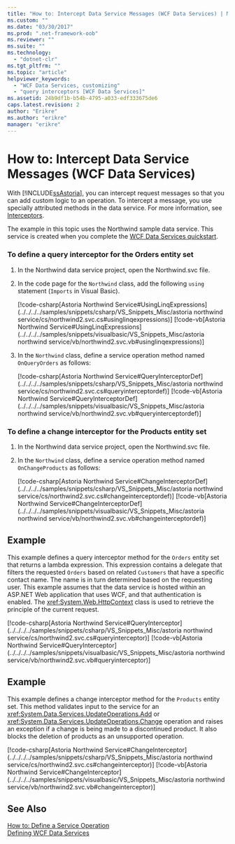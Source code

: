```yaml
---
title: "How to: Intercept Data Service Messages (WCF Data Services) | Microsoft Docs"
ms.custom: ""
ms.date: "03/30/2017"
ms.prod: ".net-framework-oob"
ms.reviewer: ""
ms.suite: ""
ms.technology: 
  - "dotnet-clr"
ms.tgt_pltfrm: ""
ms.topic: "article"
helpviewer_keywords: 
  - "WCF Data Services, customizing"
  - "query interceptors [WCF Data Services]"
ms.assetid: 24b9df1b-b54b-4795-a033-edf333675de6
caps.latest.revision: 2
author: "Erikre"
ms.author: "erikre"
manager: "erikre"
---
```

# How to: Intercept Data Service Messages (WCF Data Services)
With [!INCLUDE[ssAstoria](../../../../includes/ssastoria-md.md)], you can intercept request messages so that you can add custom logic to an operation. To intercept a message, you use specially attributed methods in the data service. For more information, see [Interceptors](../../../../docs/framework/data/wcf/interceptors-wcf-data-services.md).  
  
 The example in this topic uses the Northwind sample data service. This service is created when you complete the [WCF Data Services quickstart](../../../../docs/framework/data/wcf/quickstart-wcf-data-services.md).  
  
### To define a query interceptor for the Orders entity set  
  
1.  In the Northwind data service project, open the Northwind.svc file.  
  
2.  In the code page for the `Northwind` class, add the following `using` statement (`Imports` in Visual Basic).  
  
     [!code-csharp[Astoria Northwind Service#UsingLinqExpressions](../../../../samples/snippets/csharp/VS_Snippets_Misc/astoria northwind service/cs/northwind2.svc.cs#usinglinqexpressions)]
     [!code-vb[Astoria Northwind Service#UsingLinqExpressions](../../../../samples/snippets/visualbasic/VS_Snippets_Misc/astoria northwind service/vb/northwind2.svc.vb#usinglinqexpressions)]  
  
3.  In the `Northwind` class, define a service operation method named `OnQueryOrders` as follows:  
  
     [!code-csharp[Astoria Northwind Service#QueryInterceptorDef](../../../../samples/snippets/csharp/VS_Snippets_Misc/astoria northwind service/cs/northwind2.svc.cs#queryinterceptordef)]
     [!code-vb[Astoria Northwind Service#QueryInterceptorDef](../../../../samples/snippets/visualbasic/VS_Snippets_Misc/astoria northwind service/vb/northwind2.svc.vb#queryinterceptordef)]  
  
### To define a change interceptor for the Products entity set  
  
1.  In the Northwind data service project, open the Northwind.svc file.  
  
2.  In the `Northwind` class, define a service operation method named `OnChangeProducts` as follows:  
  
     [!code-csharp[Astoria Northwind Service#ChangeInterceptorDef](../../../../samples/snippets/csharp/VS_Snippets_Misc/astoria northwind service/cs/northwind2.svc.cs#changeinterceptordef)]
     [!code-vb[Astoria Northwind Service#ChangeInterceptorDef](../../../../samples/snippets/visualbasic/VS_Snippets_Misc/astoria northwind service/vb/northwind2.svc.vb#changeinterceptordef)]  
  
## Example  
 This example defines a query interceptor method for the `Orders` entity set that returns a lambda expression. This expression contains a delegate that filters the requested `Orders` based on related `Customers` that have a specific contact name. The name is in turn determined based on the requesting user. This example assumes that the data service is hosted within an ASP.NET Web application that uses WCF, and that authentication is enabled. The <xref:System.Web.HttpContext> class is used to retrieve the principle of the current request.  
  
 [!code-csharp[Astoria Northwind Service#QueryInterceptor](../../../../samples/snippets/csharp/VS_Snippets_Misc/astoria northwind service/cs/northwind2.svc.cs#queryinterceptor)]
 [!code-vb[Astoria Northwind Service#QueryInterceptor](../../../../samples/snippets/visualbasic/VS_Snippets_Misc/astoria northwind service/vb/northwind2.svc.vb#queryinterceptor)]  
  
## Example  
 This example defines a change interceptor method for the `Products` entity set. This method validates input to the service for an <xref:System.Data.Services.UpdateOperations.Add> or <xref:System.Data.Services.UpdateOperations.Change> operation and raises an exception if a change is being made to a discontinued product. It also blocks the deletion of products as an unsupported operation.  
  
 [!code-csharp[Astoria Northwind Service#ChangeInterceptor](../../../../samples/snippets/csharp/VS_Snippets_Misc/astoria northwind service/cs/northwind2.svc.cs#changeinterceptor)]
 [!code-vb[Astoria Northwind Service#ChangeInterceptor](../../../../samples/snippets/visualbasic/VS_Snippets_Misc/astoria northwind service/vb/northwind2.svc.vb#changeinterceptor)]  
  
## See Also  
 [How to: Define a Service Operation](../../../../docs/framework/data/wcf/how-to-define-a-service-operation-wcf-data-services.md)   
 [Defining WCF Data Services](../../../../docs/framework/data/wcf/defining-wcf-data-services.md)